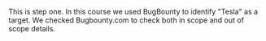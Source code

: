 This is step one.  In this course we used BugBounty to identify "Tesla" as a target.  We checked Bugbounty.com to check both in scope and out of scope details.
